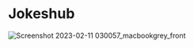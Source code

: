 # Jokeshub

![Screenshot 2023-02-11 030057_macbookgrey_front](https://user-images.githubusercontent.com/95513071/218204033-a45bac6d-680e-4fa0-b897-632c13370481.png)
